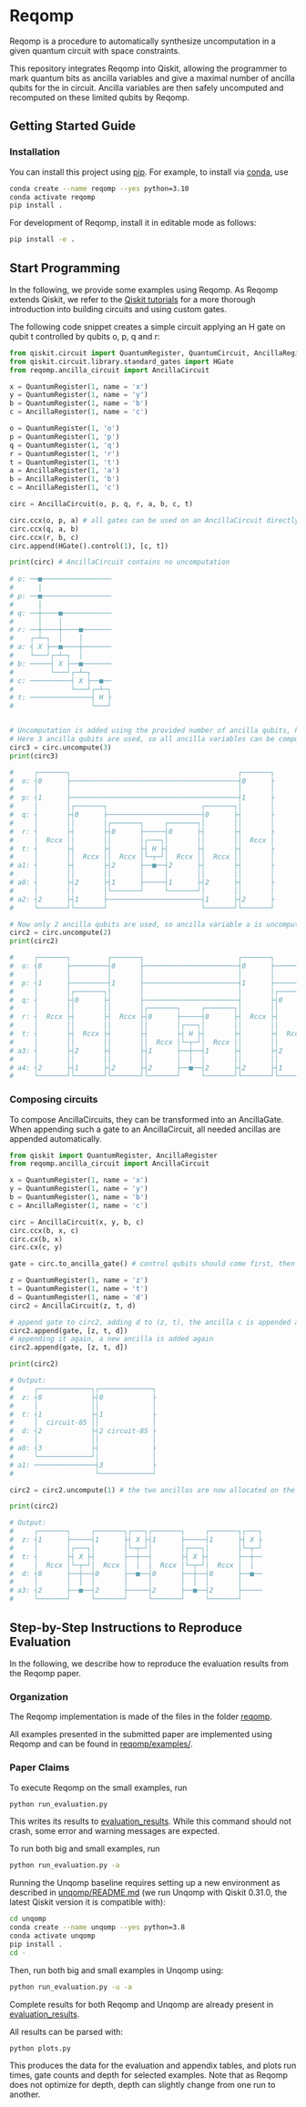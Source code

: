 # Reqomp

Reqomp is a procedure to automatically synthesize uncomputation in a given
quantum circuit with space constraints.

This repository integrates Reqomp into Qiskit, allowing the programmer to mark
quantum bits as ancilla variables and give a maximal number of ancilla qubits for the  in circuit. Ancilla variables are then safely uncomputed and recomputed on 
these limited qubits by Reqomp.

## Getting Started Guide

### Installation

You can install this project using [pip](https://pypi.org/project/pip/). For
example, to install via [conda](https://docs.conda.io/en/latest/), use

```bash
conda create --name reqomp --yes python=3.10
conda activate reqomp
pip install .
```

For development of Reqomp, install it in editable mode as follows:

```bash
pip install -e .
```

## Start Programming

In the following, we provide some examples using Reqomp. As Reqomp extends
Qiskit, we refer to the [Qiskit
tutorials](https://qiskit.org/documentation/tutorials/circuits/1_getting_started_with_qiskit.html)
for a more thorough introduction into building circuits and using custom gates.

The following code snippet creates a simple circuit applying an H gate on qubit t controlled by qubits o, p, q and r:

```python
from qiskit.circuit import QuantumRegister, QuantumCircuit, AncillaRegister
from qiskit.circuit.library.standard_gates import HGate
from reqomp.ancilla_circuit import AncillaCircuit

x = QuantumRegister(1, name = 'x')
y = QuantumRegister(1, name = 'y')
b = QuantumRegister(1, name = 'b')
c = AncillaRegister(1, name = 'c')

o = QuantumRegister(1, 'o')
p = QuantumRegister(1, 'p')
q = QuantumRegister(1, 'q')
r = QuantumRegister(1, 'r')
t = QuantumRegister(1, 't')
a = AncillaRegister(1, 'a')
b = AncillaRegister(1, 'b')
c = AncillaRegister(1, 'c')

circ = AncillaCircuit(o, p, q, r, a, b, c, t)

circ.ccx(o, p, a) # all gates can be used on an AncillaCircuit directly
circ.ccx(q, a, b)
circ.ccx(r, b, c)
circ.append(HGate().control(1), [c, t]) 

print(circ) # AncillaCircuit contains no uncomputation
                     
# o: ──■─────────────────
#      │                 
# p: ──■─────────────────
#      │                 
# q: ──┼────■────────────
#      │    │            
# r: ──┼────┼────■───────
#    ┌─┴─┐  │    │       
# a: ┤ X ├──■────┼───────
#    └───┘┌─┴─┐  │       
# b: ─────┤ X ├──■───────
#         └───┘┌─┴─┐     
# c: ──────────┤ X ├──■──
#              └───┘┌─┴─┐
# t: ───────────────┤ H ├
#                   └───┘


# Uncomputation is added using the provided number of ancilla qubits, here 3. Uncomputed CCX gates are further replaced by the Margolus RCCX gate. The AncillaCircuit is converted to a qiskit QuantumCircuit, which does not distinguish ancillas from other qubits.
# Here 3 ancilla qubits are used, so all ancilla variables can be computed and uncomputed exactly once.
circ3 = circ.uncompute(3)
print(circ3)

#     ┌───────┐                                         ┌───────┐
#  o: ┤0      ├─────────────────────────────────────────┤0      ├
#     │       │                                         │       │
#  p: ┤1      ├─────────────────────────────────────────┤1      ├
#     │       │┌───────┐                       ┌───────┐│       │
#  q: ┤       ├┤0      ├───────────────────────┤0      ├┤       ├
#     │       ││       │┌───────┐     ┌───────┐│       ││       │
#  r: ┤       ├┤       ├┤0      ├─────┤0      ├┤       ├┤       ├
#     │  Rccx ││       ││       │┌───┐│       ││       ││  Rccx │
#  t: ┤       ├┤       ├┤       ├┤ H ├┤       ├┤       ├┤       ├
#     │       ││  Rccx ││  Rccx │└─┬─┘│  Rccx ││  Rccx ││       │
# a1: ┤       ├┤       ├┤2      ├──■──┤2      ├┤       ├┤       ├
#     │       ││       ││       │     │       ││       ││       │
# a0: ┤       ├┤2      ├┤1      ├─────┤1      ├┤2      ├┤       ├
#     │       ││       │└───────┘     └───────┘│       ││       │
# a2: ┤2      ├┤1      ├───────────────────────┤1      ├┤2      ├
#     └───────┘└───────┘                       └───────┘└───────┘

# Now only 2 ancilla qubits are used, so ancilla variable a is uncomputed early and recomputed, to allow ancilla variable c to use the same ancilla qubit a4.
circ2 = circ.uncompute(2)
print(circ2)

#     ┌───────┐         ┌───────┐                       ┌───────┐         ┌───────┐
#  o: ┤0      ├─────────┤0      ├───────────────────────┤0      ├─────────┤0      ├
#     │       │         │       │                       │       │         │       │
#  p: ┤1      ├─────────┤1      ├───────────────────────┤1      ├─────────┤1      ├
#     │       │┌───────┐│       │                       │       │┌───────┐│       │
#  q: ┤       ├┤0      ├┤       ├───────────────────────┤       ├┤0      ├┤       ├
#     │       ││       ││       │┌───────┐     ┌───────┐│       ││       ││       │
#  r: ┤  Rccx ├┤       ├┤  Rccx ├┤0      ├─────┤0      ├┤  Rccx ├┤       ├┤  Rccx ├
#     │       ││       ││       ││       │┌───┐│       ││       ││       ││       │
#  t: ┤       ├┤  Rccx ├┤       ├┤       ├┤ H ├┤       ├┤       ├┤  Rccx ├┤       ├
#     │       ││       ││       ││  Rccx │└─┬─┘│  Rccx ││       ││       ││       │
# a3: ┤       ├┤2      ├┤       ├┤1      ├──┼──┤1      ├┤       ├┤2      ├┤       ├
#     │       ││       ││       ││       │  │  │       ││       ││       ││       │
# a4: ┤2      ├┤1      ├┤2      ├┤2      ├──■──┤2      ├┤2      ├┤1      ├┤2      ├
#     └───────┘└───────┘└───────┘└───────┘     └───────┘└───────┘└───────┘└───────┘  
```

### Composing circuits

To compose AncillaCircuits, they can be transformed into an AncillaGate. When appending such a gate to an AncillaCircuit, all needed ancillas are appended automatically.

```python
from qiskit import QuantumRegister, AncillaRegister
from reqomp.ancilla_circuit import AncillaCircuit

x = QuantumRegister(1, name = 'x')
y = QuantumRegister(1, name = 'y')
b = QuantumRegister(1, name = 'b')
c = AncillaRegister(1, name = 'c')

circ = AncillaCircuit(x, y, b, c)
circ.ccx(b, x, c)
circ.cx(b, x)
circ.cx(c, y)

gate = circ.to_ancilla_gate() # control qubits should come first, then target qubit then ancillae.

z = QuantumRegister(1, name = 'z')
t = QuantumRegister(1, name = 't')
d = QuantumRegister(1, name = 'd')
circ2 = AncillaCircuit(z, t, d)

# append gate to circ2, adding d to (z, t), the ancilla c is appended automatically
circ2.append(gate, [z, t, d])
# appending it again, a new ancilla is added again
circ2.append(gate, [z, t, d])

print(circ2)

# Output:
#     ┌─────────────┐┌─────────────┐
#  z: ┤0            ├┤0            ├
#     │             ││             │
#  t: ┤1            ├┤1            ├
#     │  circuit-85 ││             │
#  d: ┤2            ├┤2 circuit-85 ├
#     │             ││             │
# a0: ┤3            ├┤             ├
#     └─────────────┘│             │
# a1: ───────────────┤3            ├
#                    └─────────────┘

circ2 = circ2.uncompute(1) # the two ancillas are now allocated on the same qubit

print(circ2)

# Output:
#     ┌───────┐     ┌───────┐┌───┐┌───────┐     ┌───────┐┌───┐
#  z: ┤1      ├─────┤1      ├┤ X ├┤1      ├─────┤1      ├┤ X ├
#     │       │┌───┐│       │└─┬─┘│       │┌───┐│       │└─┬─┘
#  t: ┤       ├┤ X ├┤       ├──┼──┤       ├┤ X ├┤       ├──┼──
#     │  Rccx │└─┬─┘│  Rccx │  │  │  Rccx │└─┬─┘│  Rccx │  │  
#  d: ┤0      ├──┼──┤0      ├──■──┤0      ├──┼──┤0      ├──■──
#     │       │  │  │       │     │       │  │  │       │     
# a3: ┤2      ├──■──┤2      ├─────┤2      ├──■──┤2      ├─────
#     └───────┘     └───────┘     └───────┘     └───────┘     

```

## Step-by-Step Instructions to Reproduce Evaluation

In the following, we describe how to reproduce the evaluation results from the Reqomp paper.

### Organization

The Reqomp implementation is made of the files in the folder [reqomp](reqomp/).

All examples presented in the submitted paper are implemented using Reqomp and
can be found in [reqomp/examples/](reqomp/examples/).

### Paper Claims

To execute Reqomp on the small examples, run

```bash
python run_evaluation.py
```

This writes its results to [evaluation_results](evaluation_results). While this command should not crash, some error and warning messages are expected.

To run both big and small examples, run

```bash
python run_evaluation.py -a
```

Running the Unqomp baseline requires setting up a new environment as described in [unqomp/README.md](unqomp/README.md) (we run Unqomp with Qiskit 0.31.0, the latest Qiskit version it is compatible with):

```bash
cd unqomp
conda create --name unqomp --yes python=3.8
conda activate unqomp
pip install .
cd -
```

Then, run both big and small examples in Unqomp using:

```bash
python run_evaluation.py -u -a
```

Complete results for both Reqomp and Unqomp are already present in [evaluation_results](evaluation_results).

All results can be parsed with:

```bash
python plots.py
```

This produces the data for the evaluation and appendix tables, and plots run times, gate counts and depth for selected examples. Note that as Reqomp does not optimize for depth, depth can slightly change from one run to another.
